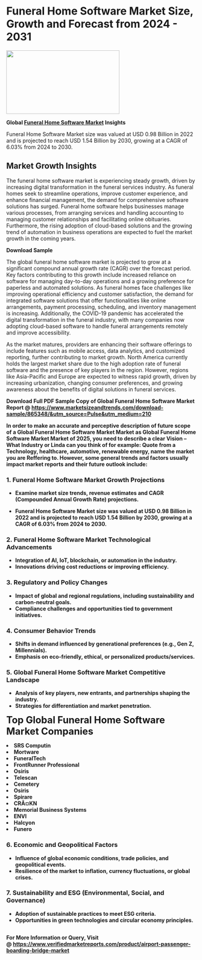 <H1>Funeral Home Software Market Size, Growth and Forecast from 2024 - 2031</H1><img class="aligncenter size-medium wp-image-584254" src="https://thirdeyenews.in/wp-content/uploads/2024/09/Global-Market-Research-300x168.jpeg" alt="" width="300" height="168" /><p><strong>Global&nbsp;<a href="https://www.marketsizeandtrends.com/download-sample/865348/&amp;utm_source=Pulse&amp;utm_medium=210">Funeral Home Software Market</a> Insights</strong></p><p>Funeral Home Software Market size was valued at USD 0.98 Billion in 2022 and is projected to reach USD 1.54 Billion by 2030, growing at a CAGR of 6.03% from 2024 to 2030.</p><p><h2>Market Growth Insights</h2> <p>The funeral home software market is experiencing steady growth, driven by increasing digital transformation in the funeral services industry. As funeral homes seek to streamline operations, improve customer experience, and enhance financial management, the demand for comprehensive software solutions has surged. Funeral home software helps businesses manage various processes, from arranging services and handling accounting to managing customer relationships and facilitating online obituaries. Furthermore, the rising adoption of cloud-based solutions and the growing trend of automation in business operations are expected to fuel the market growth in the coming years.</p> <p><strong>Download Sample</strong></p> <p>The global funeral home software market is projected to grow at a significant compound annual growth rate (CAGR) over the forecast period. Key factors contributing to this growth include increased reliance on software for managing day-to-day operations and a growing preference for paperless and automated solutions. As funeral homes face challenges like improving operational efficiency and customer satisfaction, the demand for integrated software solutions that offer functionalities like online arrangements, payment processing, scheduling, and inventory management is increasing. Additionally, the COVID-19 pandemic has accelerated the digital transformation in the funeral industry, with many companies now adopting cloud-based software to handle funeral arrangements remotely and improve accessibility.</p> <p>As the market matures, providers are enhancing their software offerings to include features such as mobile access, data analytics, and customized reporting, further contributing to market growth. North America currently holds the largest market share due to the high adoption rate of funeral software and the presence of key players in the region. However, regions like Asia-Pacific and Europe are expected to witness rapid growth, driven by increasing urbanization, changing consumer preferences, and growing awareness about the benefits of digital solutions in funeral services.</p> <p><strong></p><p><span class=""><strong>Download Full PDF Sample Copy of Global Funeral Home Software Market Report</strong> @ <a href="https://www.marketsizeandtrends.com/download-sample/865348/&amp;utm_source=Pulse&amp;utm_medium=210" target="_blank">https://www.marketsizeandtrends.com/download-sample/865348/&amp;utm_source=Pulse&amp;utm_medium=210</a></span></p><p>In order to make an accurate and perceptive description of future scope of a Global&nbsp;Funeral Home Software Market Market as Global&nbsp;Funeral Home Software Market Market of 2025, you need to describe a clear Vision &ndash; What Industry or Linda can you think of for example: Quote from a Technology, healthcare, automotive, renewable energy, name the market you are Reffering to. However, some general trends and factors usually impact market reports and their future outlook include:</p><h3>1.&nbsp;<strong>Funeral Home Software Market Growth Projections</strong></h3><ul><li>Examine market size trends, revenue estimates and CAGR (Compounded Annual Growth Rate) projections.</li><li><p>Funeral Home Software Market size was valued at USD 0.98 Billion in 2022 and is projected to reach USD 1.54 Billion by 2030, growing at a CAGR of 6.03% from 2024 to 2030.</p></li></ul><h3>2.&nbsp;<strong>Funeral Home Software Market Technological Advancements</strong></h3><ul><li>Integration of AI, IoT, blockchain, or automation in the industry.</li><li>Innovations driving cost reductions or improving efficiency.</li></ul><h3>3.&nbsp;<strong>Regulatory and Policy Changes</strong></h3><ul><li>Impact of global and regional regulations, including sustainability and carbon-neutral goals.</li><li>Compliance challenges and opportunities tied to government initiatives.</li></ul><h3>4.&nbsp;<strong>Consumer Behavior Trends</strong></h3><ul><li>Shifts in demand influenced by generational preferences (e.g., Gen Z, Millennials).</li><li>Emphasis on eco-friendly, ethical, or personalized products/services.</li></ul><h3>5.&nbsp;<strong>Global Funeral Home Software Market Competitive Landscape</strong></h3><ul><li>Analysis of key players, new entrants, and partnerships shaping the industry.</li><li>Strategies for differentiation and market penetration.</li></ul><p data-pm-slice="1 1 []"><span style="color: inherit; font-family: inherit; font-size: 25px;">Top Global Funeral Home Software Market Companies</span></p><div class="" data-test-id=""><p><li>SRS Computin</li><li> Mortware</li><li> FuneralTech</li><li> FrontRunner Professional</li><li> Osiris</li><li> Telescan</li><li> Cemetery</li><li> Osiris</li><li> Spirare</li><li> CRÃ¤KN</li><li> Memorial Business Systems</li><li> ENVI</li><li> Halcyon</li><li> Funero</li></p></div><h3>6.&nbsp;<strong>Economic and Geopolitical Factors</strong></h3><ul><li>Influence of global economic conditions, trade policies, and geopolitical events.</li><li>Resilience of the market to inflation, currency fluctuations, or global crises.</li></ul><h3>7.&nbsp;<strong>Sustainability and ESG (Environmental, Social, and Governance)</strong></h3><ul><li>Adoption of sustainable practices to meet ESG criteria.</li><li>Opportunities in green technologies and circular economy principles.</li></ul><h2><strong style="font-size: 14px;">For More Information or Query, Visit @&nbsp;</strong><a style="background-color: #ffffff; font-size: 14px;" href="https://www.marketsizeandtrends.com/report/funeral-home-software-market/" target="_blank">https://www.verifiedmarketreports.com/product/airport-passenger-boarding-bridge-market</a></h2>

